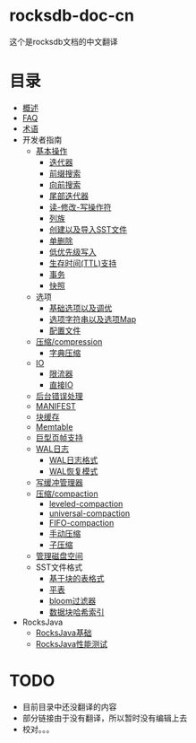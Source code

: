 # rocksdb-doc-cn

这个是rocksdb文档的中文翻译


# 目录

- [概述](OverView.md)
- [FAQ](RocksDBFAQ.md)
- [术语](Terminology.md) 
- 开发者指南
	- [基本操作](basic_operation.md)
		- [迭代器](iterator.md)
		- [前缀搜索](Prefix-seek.md)
		- [向前搜索](SeekForPrev.md)
		- [尾部迭代器](tailing-iteration.md)
		- [读-修改-写操作符](Merge-operator.md)
        - [列族](Column-Families.md)
        - [创建以及导入SST文件](Creating-and-Ingesting-SST-files.md)
        - [单删除](Single-Delete.md)
        - [低优先级写入](low-priority-write.md)
        - [生存时间(TTL)支持](Time-to-Live.md)
        - [事务](Transactions.md)
        - [快照](Snapshot.md)
	- 选项
		- [基础选项以及调优](Setup-Options-and-Basic-Tuning.md)
		- [选项字符串以及选项Map](Option-String-and-Option-Map.md)
		- [配置文件](RocksDB-Options-File.md)
    - [压缩/compression](compression.md)
        - [字典压缩](Dictionary-Compression.md)
    - [IO](IO.md)
        - [限流器](rate-limiter.md)
        - [直接IO](direct-io.md)
    - [后台错误处理](background-error-handling.md)
    - [MANIFEST](MANIFEST.md)
    - [块缓存](Block-Cache.md)
    - [Memtable](MemTable.md)
    - [巨型页帧支持](Allocating-Some-Indexes-and-Bloom-Filters-using-Huge-Page-TLB.md)
    - [WAL日志](Write-Ahead-Log.md)
        - [WAL日志格式](Write-Ahead-Log-File-Format.md)
        - [WAL恢复模式](WAL-Recovery-Modes.md)
    - [写缓冲管理器](Write-Buffer-Manager.md)
    - [压缩/compaction](Compaction.md)
        - [leveled-compaction](Leveled-Compaction.md)
        - [universal-compaction](Universal-Compaction.md)
        - [FIFO-compaction](FIFO-compaction-style.md)
        - [手动压缩](Manual-Compaction.md)
        - [子压缩](Sub-Compaction.md)
    - [管理磁盘空间](Managing-Disk-Space-Utilization.md)
    - SST文件格式
        - [基于块的表格式](Rocksdb-BlockBasedTable-Format.md)
        - [平表](PlainTable-Format.md)
        - [bloom过滤器](RocksDB-Bloom-Filter.md)
        - [数据块哈希索引](Data-Block-Hash-Index.md)
- RocksJava
    - [RocksJava基础](RocksJava-Basics.md)
    - [RocksJava性能测试](RocksJava-Performance-on-Flash-Storage.md)

# TODO

- 目前目录中还没翻译的内容
- 部分链接由于没有翻译，所以暂时没有编辑上去
- 校对。。。

